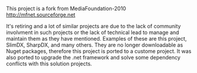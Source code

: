 ﻿This project is a fork from MediaFoundation-2010
http://mfnet.sourceforge.net

It's retiring and a lot of similar projects are due to the lack of community involvment in such projects or the lack of technical lead to manage and maintain them as they have mentioned.
Examples of these are this project, SlimDX, SharpDX, and many others. They are no longer downloadable as Nuget packages, therefore this project is ported to a custome project.
It was also ported to upgrade the .net framework and solve some dependency conflicts with this solution projects. 